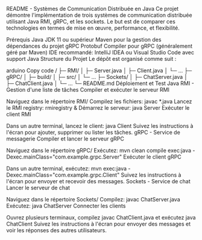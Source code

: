 README - Systèmes de Communication Distribuée en Java
Ce projet démontre l'implémentation de trois systèmes de communication distribuée utilisant Java RMI, gRPC, et les sockets. Le but est de comparer ces technologies en termes de mise en œuvre, performance, et flexibilité.

Prérequis
Java JDK 11 ou supérieur
Maven pour la gestion des dépendances du projet gRPC
Protobuf Compiler pour gRPC (généralement géré par Maven)
IDE recommandé: IntelliJ IDEA ou Visual Studio Code avec support Java
Structure du Projet
Le dépôt est organisé comme suit :

arduino
Copy code
/
├─ RMI/
│  ├─ Server.java
│  ├─ Client.java
│  └─ ...
├─ gRPC/
│  ├─ build/
│  ├─ src/
│  └─ ...
├─ Sockets/
│  ├─ ChatServer.java
│  ├─ ChatClient.java
│  └─ ...
└─ README.md
Déploiement et Test
Java RMI - Gestion d'une liste de tâches
Compiler et exécuter le serveur RMI

Naviguez dans le répertoire RMI/
Compilez les fichiers: javac *.java
Lancez le RMI registry: rmiregistry &
Démarrez le serveur: java Server
Exécuter le client RMI

Dans un autre terminal, lancez le client: java Client
Suivez les instructions à l'écran pour ajouter, supprimer ou lister les tâches.
gRPC - Service de messagerie
Compiler et lancer le serveur gRPC

Naviguez dans le répertoire gRPC/
Exécutez: mvn clean compile exec:java -Dexec.mainClass="com.example.grpc.Server"
Exécuter le client gRPC

Dans un autre terminal, exécutez: mvn exec:java -Dexec.mainClass="com.example.grpc.Client"
Suivez les instructions à l'écran pour envoyer et recevoir des messages.
Sockets - Service de chat
Lancer le serveur de chat

Naviguez dans le répertoire Sockets/
Compilez: javac ChatServer.java
Exécutez: java ChatServer
Connecter les clients

Ouvrez plusieurs terminaux, compilez javac ChatClient.java et exécutez java ChatClient
Suivez les instructions à l'écran pour envoyer des messages et voir les réponses des autres utilisateurs.
